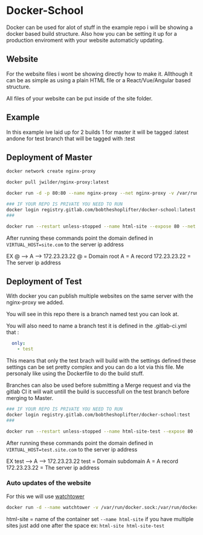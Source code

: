 # Docker-School

Docker can be used for alot of stuff in the example repo i will be showing a docker based build structure. Also how you can be setting it up for a production enviroment with your website automaticly updating.

## Website
For the website files i wont be showing directly how to make it. Allthough it can be as simple as using a plain HTML file or a React/Vue/Angular based structure.

All files of your website can be put inside of the site folder.

## Example

In this example ive laid up for 2 builds 1 for master it will be tagged :latest andone for test branch that will be tagged with :test


## Deployment of Master
```sh
docker network create nginx-proxy 

docker pull jwilder/nginx-proxy:latest 

docker run -d -p 80:80 --name nginx-proxy --net nginx-proxy -v /var/run/docker.sock:/tmp/docker.sock jwilder/nginx-proxy

### IF YOUR REPO IS PRIVATE YOU NEED TO RUN 
docker login registry.gitlab.com/bobtheshoplifter/docker-school:latest
###

docker run --restart unless-stopped --name html-site --expose 80 --net nginx-proxy -e VIRTUAL_HOST=site.com -d -p 8080:8080 registry.gitlab.com/bobtheshoplifter/docker-school:latest
```

After running these commands point the domain defined in ```VIRTUAL_HOST=site.com``` to the server ip address

EX @ --> A --> 172.23.23.22
@ = Domain root
A = A record
172.23.23.22 = The server ip address

## Deployment of Test

With docker you can publish multiple websites on the same server with the nginx-proxy we added.

You will see in this repo there is a branch named test you can look at.

You will also need to name a branch test it is defined in the .gitlab-ci.yml that : 
```yml
  only:
    - test
```

This means that only the test brach will build with the settings defined these settings can be set pretty complex and you can do a lot via this file.
Me personaly like using the Dockerfile to do the build stuff.

Branches can also be used before submitting a Merge request and via the gitlab CI it will wait untill the build is successfull on the test branch before merging to Master.

```sh
### IF YOUR REPO IS PRIVATE YOU NEED TO RUN 
docker login registry.gitlab.com/bobtheshoplifter/docker-school:test
###

docker run --restart unless-stopped --name html-site-test --expose 80 --net nginx-proxy -e VIRTUAL_HOST=test.site.com -d -p 8081:8081 registry.gitlab.com/bobtheshoplifter/docker-school:test
```

After running these commands point the domain defined in ```VIRTUAL_HOST=test.site.com``` to the server ip address

EX test --> A --> 172.23.23.22
test = Domain subdomain
A = A record
172.23.23.22 = The server ip address

### Auto updates of the website

For this we will use [watchtower](https://github.com/containrrr/watchtower)

```sh
docker run -d --name watchtower -v /var/run/docker.sock:/var/run/docker.sock -v /var/config.json:/config.json containrrr/watchtower html-site --interval 15 --cleanup
```

html-site = name of the container set ```--name html-site``` if you have multiple sites just add one after the space ex: ```html-site html-site-test```

